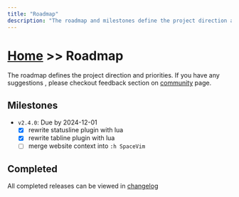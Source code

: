 ```yaml
---
title: "Roadmap"
description: "The roadmap and milestones define the project direction and priorities."
---
```


# [Home](../) >> Roadmap

The roadmap defines the project direction and priorities.
If you have any suggestions , please checkout feedback section on [community](../community/) page.

## Milestones

- `v2.4.0`: Due by 2024-12-01
  - [x] rewrite statusline plugin with lua
  - [x] rewrite tabline plugin with lua
  - [ ] merge website context into `:h SpaceVim`

## Completed

All completed releases can be viewed in [changelog](../development/#changelog)
